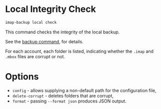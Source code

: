 # Local Integrity Check

```sh
imap-backup local check
```

This command checks the integrity of the local backup.

See the [backup command](./backup.md), for details.

For each account, each folder is listed, indicating whether
the `.imap` and `.mbox` files are corrupt or not.

# Options

* `config` - allows supplying a non-default path for the configuration file,
* `delete-corrupt` - deletes folders that are corrupt,
* `format` - passing `--format json` produces JSON output.
